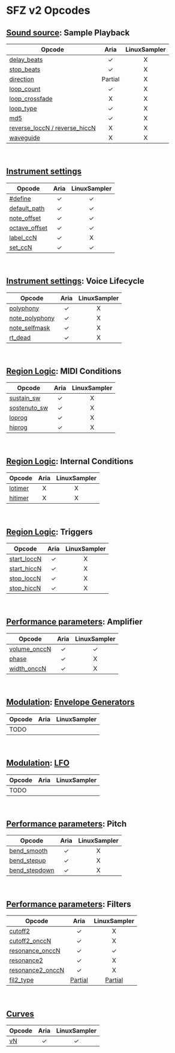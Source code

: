 ---
---
# SFZ v2 Opcodes

## [Sound source](/opcodes/categories#sound-source): Sample Playback

| Opcode                                                     |  Aria   | LinuxSampler |
| ---                                                        |  :---:  |    :---:     |
| [delay_beats](/opcodes/delay_beats)                        |    ✓    |      X       |
| [stop_beats](/opcodes/stop_beats)                          |    ✓    |      X       |
| [direction](/opcodes/direction)                            | Partial |      X       |
| [loop_count](/opcodes/loop_count)                          |    ✓    |      X       |
| [loop_crossfade](/opcodes/loop_crossfade)                  |    X    |      X       |
| [loop_type](/opcodes/loop_type)                            |    ✓    |      X       |
| [md5](/opcodes/md5)                                        |    ✓    |      X       |
| [reverse_loccN / reverse_hiccN](/opcodes/reverse_lo_hiccN) |    X    |      X       |
| [waveguide](/opcodes/waveguide)                            |    X    |      X       |

<br>

## [Instrument settings](/opcodes/categories#instrument-settings)

| Opcode                                                     |  Aria   | LinuxSampler |
| ---                                                        |  :---:  |    :---:     |
| [#define](/directives/define)                              |    ✓    |      ✓       |
| [default_path](/opcodes/default_path)                      |    ✓    |      ✓       |
| [note_offset](note_offset)                                 |    ✓    |      ✓       |
| [octave_offset](/opcodes/octave_offset)                    |    ✓    |      ✓       |
| [label_ccN](/opcodes/label_ccN)                            |    ✓    |      X       |
| [set_ccN](/opcodes/set_ccN)                                |    ✓    |      ✓       |

<br>

## [Instrument settings](/opcodes/categories#instrument-settings): Voice Lifecycle

| Opcode                                                     |  Aria   | LinuxSampler |
| ---                                                        |  :---:  |    :---:     |
| [polyphony](/opcodes/polyphony)                            |    ✓    |      X       |
| [note_polyphony](/opcodes/note_polyphony)                  |    ✓    |      X       |
| [note_selfmask](/opcodes/note_selfmask)                    |    ✓    |      X       |
| [rt_dead](/opcodes/rt_dead)                                |    ✓    |      X       |

<br>

## [Region Logic](/opcodes/categories#region-logic): MIDI Conditions

| Opcode                                                     |  Aria   | LinuxSampler |
| ---                                                        |  :---:  |    :---:     |
| [sustain_sw](/opcodes/sustain_sw)                          |    ✓    |      X       |
| [sostenuto_sw](/opcodes/sostenuto_sw)                      |    ✓    |      X       |
| [loprog](/opcodes/lo_hiprog)                               |    ✓    |      X       |
| [hiprog](/opcodes/lo_hiprog)                               |    ✓    |      X       |

<br>

## [Region Logic](/opcodes/categories#region-logic): Internal Conditions

| Opcode                                                     |  Aria   | LinuxSampler |
| ---                                                        |  :---:  |    :---:     |
| [lotimer](/opcodes/lo_hitimer)                             |    X    |      X       |
| [hitimer](/opcodes/lo_hitimer)                             |    X    |      X       |

<br>

## [Region Logic](/opcodes/categories#region-logic): Triggers

| Opcode                                                     |  Aria   | LinuxSampler |
| ---                                                        |  :---:  |    :---:     |
| [start_loccN](/opcodes/start_lo_hiccN)                     |    ✓    |      X       |
| [start_hiccN](/opcodes/start_lo_hiccN)                     |    ✓    |      X       |
| [stop_loccN](/opcodes/stop_lo_hiccN)                       |    ✓    |      X       |
| [stop_hiccN](/opcodes/stop_lo_hiccN)                       |    ✓    |      X       |

<br>

## [Performance parameters](/opcodes/categories#performance-parameters): Amplifier

| Opcode                                                     |  Aria   | LinuxSampler |
| ---                                                        |  :---:  |    :---:     |
| [volume_onccN](/opcodes/volume)                            |    ✓    |      ✓       |
| [phase](/opcodes/phase)                                    |    ✓    |      X       |
| [width_onccN](/opcodes/width)                              |    ✓    |      X       |

<br>

## [Modulation](/opcodes/categories#modulation): [Envelope Generators](/types/envelope_generators)

| Opcode                                                     |  Aria   | LinuxSampler |
| ---                                                        |  :---:  |    :---:     |
| TODO                                                       |         |              |

<br>

## [Modulation](/opcodes/categories#modulation): [LFO](/types/lfo)

| Opcode                                                     |  Aria   | LinuxSampler |
| ---                                                        |  :---:  |    :---:     |
| TODO                                                       |         |              |

<br>

## [Performance parameters](/opcodes/categories#performance-parameters): Pitch

| Opcode                                                     |  Aria   | LinuxSampler |
| ---                                                        |  :---:  |    :---:     |
| [bend_smooth](/opcodes/bend_smooth)                        |    ✓    |      X       |
| [bend_stepup](/opcodes/bend_stepup)                        |    ✓    |      X       |
| [bend_stepdown](/opcodes/bend_stepdown)                    |    ✓    |      X       |

<br>

## [Performance parameters](/opcodes/categories#performance-parameters): Filters

| Opcode                                                     |  Aria   | LinuxSampler |
| ---                                                        |  :---:  |    :---:     |
| [cutoff2](/opcodes/cutoff2)                                |    ✓    |      X       |
| [cutoff2_onccN](/opcodes/cutoff2)                          |    ✓    |      X       |
| [resonance_onccN](/opcodes/resonance)                      |    ✓    |      ✓       |
| [resonance2](/opcodes/resonance2)                          |    ✓    |      X       |
| [resonance2_onccN](/opcodes/resonance2)                    |    ✓    |      X       |
| [fil2_type](/opcodes/fil2_type)|[Partial](fil2_type#players-support) | [Partial](fil2_type#players-support)|

<br>

## [Curves](/headers/curve)

| Opcode                                                     |  Aria   | LinuxSampler |
| ---                                                        |  :---:  |    :---:     |
| [vN](/headers/curve)                                       |    ✓    |      ✓       |
